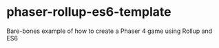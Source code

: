 # phaser-rollup-es6-template
Bare-bones example of how to create a Phaser 4 game using Rollup and ES6
